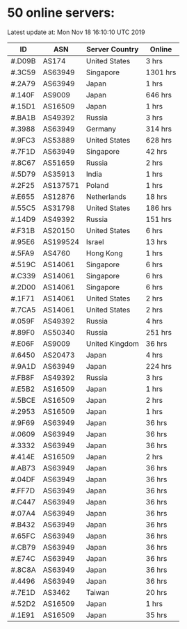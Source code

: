 # 50 online servers:

Latest update at: Mon Nov 18 16:10:10 UTC 2019

| ID | ASN | Server Country | Online |
| -- | --- | -------------- | ------ |
| #.D09B | AS174 | United States | 3 hrs |
| #.3C59 | AS63949 | Singapore | 1301 hrs |
| #.2A79 | AS63949 | Japan | 1 hrs |
| #.140F | AS9009 | Japan | 646 hrs |
| #.15D1 | AS16509 | Japan | 1 hrs |
| #.BA1B | AS49392 | Russia | 3 hrs |
| #.3988 | AS63949 | Germany | 314 hrs |
| #.9FC3 | AS53889 | United States | 628 hrs |
| #.7F1D | AS63949 | Singapore | 42 hrs |
| #.8C67 | AS51659 | Russia | 2 hrs |
| #.5D79 | AS35913 | India | 1 hrs |
| #.2F25 | AS137571 | Poland | 1 hrs |
| #.E655 | AS12876 | Netherlands | 18 hrs |
| #.55C5 | AS31798 | United States | 186 hrs |
| #.14D9 | AS49392 | Russia | 151 hrs |
| #.F31B | AS20150 | United States | 6 hrs |
| #.95E6 | AS199524 | Israel | 13 hrs |
| #.5FA9 | AS4760 | Hong Kong | 1 hrs |
| #.519C | AS14061 | Singapore | 6 hrs |
| #.C339 | AS14061 | Singapore | 6 hrs |
| #.2D00 | AS14061 | Singapore | 6 hrs |
| #.1F71 | AS14061 | United States | 2 hrs |
| #.7CA5 | AS14061 | United States | 2 hrs |
| #.059F | AS49392 | Russia | 4 hrs |
| #.89F0 | AS50340 | Russia | 251 hrs |
| #.E06F | AS9009 | United Kingdom | 36 hrs |
| #.6450 | AS20473 | Japan | 4 hrs |
| #.9A1D | AS63949 | Japan | 224 hrs |
| #.FB8F | AS49392 | Russia | 3 hrs |
| #.E5B2 | AS16509 | Japan | 1 hrs |
| #.5BCE | AS16509 | Japan | 2 hrs |
| #.2953 | AS16509 | Japan | 1 hrs |
| #.9F69 | AS63949 | Japan | 36 hrs |
| #.0609 | AS63949 | Japan | 36 hrs |
| #.3332 | AS63949 | Japan | 36 hrs |
| #.414E | AS16509 | Japan | 2 hrs |
| #.AB73 | AS63949 | Japan | 36 hrs |
| #.04DF | AS63949 | Japan | 36 hrs |
| #.FF7D | AS63949 | Japan | 36 hrs |
| #.C447 | AS63949 | Japan | 36 hrs |
| #.07A4 | AS63949 | Japan | 36 hrs |
| #.B432 | AS63949 | Japan | 36 hrs |
| #.65FC | AS63949 | Japan | 36 hrs |
| #.CB79 | AS63949 | Japan | 36 hrs |
| #.E74C | AS63949 | Japan | 36 hrs |
| #.8C8A | AS63949 | Japan | 36 hrs |
| #.4496 | AS63949 | Japan | 36 hrs |
| #.7E1D | AS3462 | Taiwan | 20 hrs |
| #.52D2 | AS16509 | Japan | 1 hrs |
| #.1E91 | AS16509 | Japan | 35 hrs |


